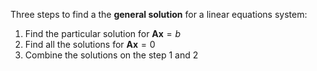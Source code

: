 Three steps to find a the **general solution** for a linear equations system:

1. Find the particular solution for $\textbf{Ax}=b$ 
2. Find all the solutions for $\textbf{Ax}=0$
3. Combine the solutions on the step 1 and 2
